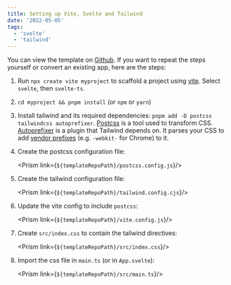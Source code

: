 ```yaml
---
title: Setting up Vite, Svelte and Tailwind
date: '2022-05-05'
tags:
  - 'svelte'
  - 'tailwind'
---
```


<script>
 import Prism from "$lib/components/Prism.svelte"
 const templateRepoPath = "https://raw.githubusercontent.com/Mytakeon/vite-svelte-tailwind/main";
</script>

You can view the template on [Github](https://github.com/Mytakeon/vite-svelte-tailwind). If you want to repeat the steps yourself or convert an existing app, here are the steps:

1. Run `npx create vite myproject` to scaffold a project using [vite](https://vitejs.dev/). Select `svelte`, then `svelte-ts`.
1. `cd myproject && pnpm install` (or `npm` or `yarn`)
1. Install tailwind and its required dependencies: `pnpm add -D postcss tailwindcss autoprefixer`. [Postcss](https://postcss.org/) is a tool used to transform CSS.
   [Autoprefixer](https://autoprefixer.github.io/) is a plugin that Tailwind depends on. It parses your CSS to add [vendor prefixes](https://developer.mozilla.org/en-US/docs/Glossary/Vendor_Prefix) (e.g. `-webkit-` for Chrome) to it.
1. Create the postcss configuration file:

   <Prism link={`${templateRepoPath}/postcss.config.js`}/>

1. Create the tailwind configuration file:

   <Prism link={`${templateRepoPath}/tailwind.config.cjs`}/>

1. Update the vite config to include `postcss`:

   <Prism link={`${templateRepoPath}/vite.config.js`}/>

1. Create `src/index.css` to contain the tailwind directives:

   <Prism link={`${templateRepoPath}/src/index.css`}/>

1. Import the css file in `main.ts` (or in `App.svelte`):

   <Prism link={`${templateRepoPath}/src/main.ts`}/>
